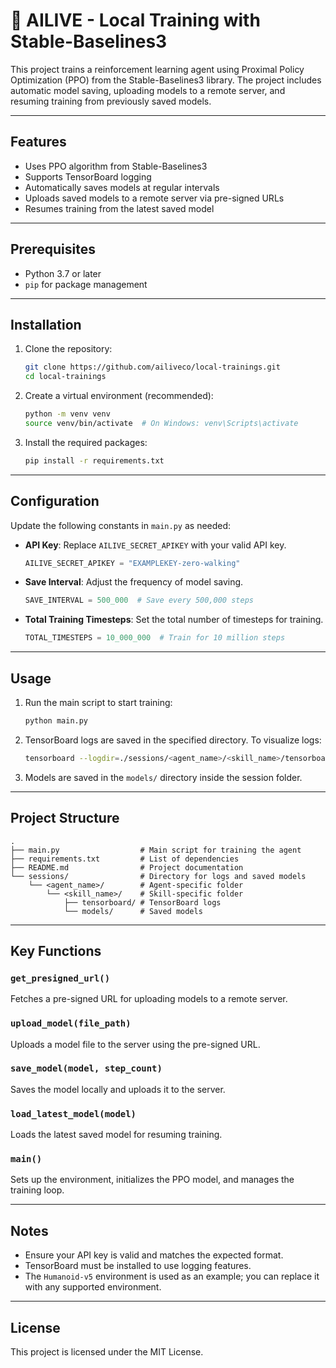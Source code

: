 # 🤖 AILIVE - Local Training with Stable-Baselines3

This project trains a reinforcement learning agent using Proximal Policy Optimization (PPO) from the Stable-Baselines3 library. The project includes automatic model saving, uploading models to a remote server, and resuming training from previously saved models.

---

## Features
- Uses PPO algorithm from Stable-Baselines3
- Supports TensorBoard logging
- Automatically saves models at regular intervals
- Uploads saved models to a remote server via pre-signed URLs
- Resumes training from the latest saved model

---

## Prerequisites
- Python 3.7 or later
- `pip` for package management

---

## Installation

1. Clone the repository:
   ```bash 
   git clone https://github.com/ailiveco/local-trainings.git
   cd local-trainings
   ```

2. Create a virtual environment (recommended):
   ```bash
   python -m venv venv
   source venv/bin/activate  # On Windows: venv\Scripts\activate
   ```

3. Install the required packages:
   ```bash
   pip install -r requirements.txt
   ```

---

## Configuration

Update the following constants in `main.py` as needed:

- **API Key**: Replace `AILIVE_SECRET_APIKEY` with your valid API key.
  ```python
  AILIVE_SECRET_APIKEY = "EXAMPLEKEY-zero-walking"
  ```

- **Save Interval**: Adjust the frequency of model saving.
  ```python
  SAVE_INTERVAL = 500_000  # Save every 500,000 steps
  ```

- **Total Training Timesteps**: Set the total number of timesteps for training.
  ```python
  TOTAL_TIMESTEPS = 10_000_000  # Train for 10 million steps
  ```

---

## Usage

1. Run the main script to start training:
   ```bash
   python main.py
   ```

2. TensorBoard logs are saved in the specified directory. To visualize logs:
   ```bash
   tensorboard --logdir=./sessions/<agent_name>/<skill_name>/tensorboard
   ```

3. Models are saved in the `models/` directory inside the session folder.

---

## Project Structure
```
.
├── main.py                  # Main script for training the agent
├── requirements.txt         # List of dependencies
├── README.md                # Project documentation
└── sessions/                # Directory for logs and saved models
    └── <agent_name>/        # Agent-specific folder
        └── <skill_name>/    # Skill-specific folder
            ├── tensorboard/ # TensorBoard logs
            └── models/      # Saved models
```

---

## Key Functions

### `get_presigned_url()`
Fetches a pre-signed URL for uploading models to a remote server.

### `upload_model(file_path)`
Uploads a model file to the server using the pre-signed URL.

### `save_model(model, step_count)`
Saves the model locally and uploads it to the server.

### `load_latest_model(model)`
Loads the latest saved model for resuming training.

### `main()`
Sets up the environment, initializes the PPO model, and manages the training loop.

---

## Notes
- Ensure your API key is valid and matches the expected format.
- TensorBoard must be installed to use logging features.
- The `Humanoid-v5` environment is used as an example; you can replace it with any supported environment.

---

## License
This project is licensed under the MIT License.
